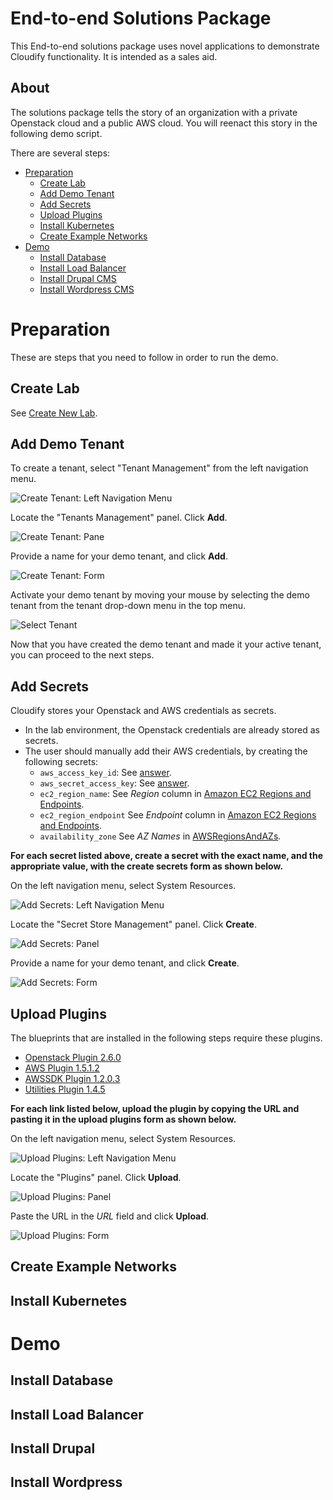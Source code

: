 # End-to-end Solutions Package

This End-to-end solutions package uses novel applications to demonstrate Cloudify functionality. It is intended as a sales aid.

## About

The solutions package tells the story of an organization with a private Openstack cloud and a public AWS cloud. You will reenact this story in the following demo script.

There are several steps:

* [Preparation](#preparation)
  * [Create Lab](#create-lab)
  * [Add Demo Tenant](#add-demo-tenant)
  * [Add Secrets](#add-secrets)
  * [Upload Plugins](#upload-plugins)
  * [Install Kubernetes](#install-kubernetes)
  * [Create Example Networks](#create-example-network)
* [Demo](#demo)
  * [Install Database](#install-database)
  * [Install Load Balancer](#install-load-balancer)
  * [Install Drupal CMS](#install-drupal)
  * [Install Wordpress CMS](#install-wordpress)


# Preparation

These are steps that you need to follow in order to run the demo.


## Create Lab

See [Create New Lab](http://labs.cloudify.co/).


## Add Demo Tenant

To create a tenant, select "Tenant Management" from the left navigation menu.

![Create Tenant: Left Navigation Menu][create-tenant-nav]


Locate the "Tenants Management" panel. Click **Add**.

![Create Tenant: Pane][create-tenant-section]


Provide a name for your demo tenant, and click **Add**.

![Create Tenant: Form][create-tenant-form]


Activate your demo tenant by moving your mouse by selecting the demo tenant from the tenant drop-down menu in the top menu.

![Select Tenant][select-tenant]


Now that you have created the demo tenant and made it your active tenant, you can proceed to the next steps.


## Add Secrets

Cloudify stores your Openstack and AWS credentials as secrets.

  * In the lab environment, the Openstack credentials are already stored as secrets.
  * The user should manually add their AWS credentials, by creating the following secrets:
    * `aws_access_key_id`: See [answer](https://stackoverflow.com/questions/21440709/how-do-i-get-aws-access-key-id-for-amazon).
    * `aws_secret_access_key`: See [answer](https://stackoverflow.com/questions/21440709/how-do-i-get-aws-access-key-id-for-amazon).
    * `ec2_region_name`: See _Region_ column in [Amazon EC2 Regions and Endpoints](https://docs.aws.amazon.com/general/latest/gr/rande.html#ec2_region).
    * `ec2_region_endpoint` See _Endpoint_ column in [Amazon EC2 Regions and Endpoints](https://docs.aws.amazon.com/general/latest/gr/rande.html#ec2_region).
    * `availability_zone` See _AZ Names_ in [AWSRegionsAndAZs](https://gist.github.com/neilstuartcraig/0ccefcf0887f29b7f240).


**For each secret listed above, create a secret with the exact name, and the appropriate value, with the create secrets form as shown below.**

On the left navigation menu, select System Resources.

![Add Secrets: Left Navigation Menu][add-secrets-nav]


Locate the "Secret Store Management" panel. Click **Create**.

![Add Secrets: Panel][add-secrets-panel]


Provide a name for your demo tenant, and click **Create**.

![Add Secrets: Form][add-secrets-form]


## Upload Plugins

The blueprints that are installed in the following steps require these plugins.

  * [Openstack Plugin 2.6.0](https://github.com/cloudify-cosmo/cloudify-openstack-plugin/releases/download/2.6.0/cloudify_openstack_plugin-2.6.0-py27-none-linux_x86_64-centos-Core.wgn)
  * [AWS Plugin 1.5.1.2](https://github.com/cloudify-cosmo/cloudify-aws-plugin/releases/download/1.5.1.2/cloudify_aws_plugin-1.5.1.2-py27-none-linux_x86_64-centos-Core.wgn)
  * [AWSSDK Plugin 1.2.0.3](https://github.com/cloudify-incubator/cloudify-awssdk-plugin/releases/download/1.2.0.3/cloudify_awssdk_plugin-1.2.0.3-py27-none-linux_x86_64-centos-Core.wgn)
  * [Utilities Plugin 1.4.5](https://github.com/cloudify-incubator/cloudify-utilities-plugin/releases/download/1.4.5/cloudify_utilities_plugin-1.4.5-py27-none-linux_x86_64-centos-Core.wgn)

**For each link listed below, upload the plugin by copying the URL and pasting it in the upload plugins form as shown below.**

On the left navigation menu, select System Resources.

![Upload Plugins: Left Navigation Menu][add-secrets-nav]


Locate the "Plugins" panel. Click **Upload**.

![Upload Plugins: Panel][upload-plugins-panel]


Paste the URL in the _URL_ field and click **Upload**.

![Upload Plugins: Form][upload-plugins-form]


## Create Example Networks


## Install Kubernetes


# Demo


## Install Database


## Install Load Balancer


## Install Drupal


## Install Wordpress


[create-tenant-nav]: https://github.com/EarthmanT/e2e/raw/master/images/create-tenant-nav.png "Left Navigation Menu"
[create-tenant-section]: https://github.com/EarthmanT/e2e/raw/master/images/create-tenant-section.png "Create Tenant Panel"
[create-tenant-form]: https://github.com/EarthmanT/e2e/raw/master/images/create-tenant-form.png "Create Tenant Form"
[select-tenant]: https://github.com/EarthmanT/e2e/raw/master/images/select-tenant.png "Select Tenant"
[add-secrets-nav]: https://github.com/EarthmanT/e2e/raw/master/images/add-secrets-nav.png "Left Navigation Menu"
[add-secrets-panel]: https://github.com/EarthmanT/e2e/raw/master/images/add-secrets-panel.png "Add Secrets Panel"
[add-secrets-form]: https://github.com/EarthmanT/e2e/raw/master/images/add-secrets-form.png "Add Secrets Form"
[upload-plugins-panel]: https://github.com/EarthmanT/e2e/raw/master/images/upload-plugins-panel.png "Upload Plugins Panel"
[upload-plugins-form]: https://github.com/EarthmanT/e2e/raw/master/images/upload-plugins-form.png "Upload Plugins Form"
